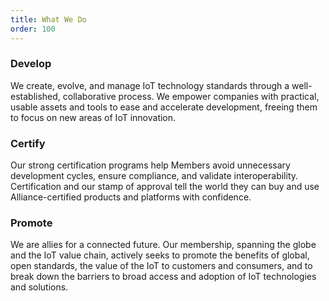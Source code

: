 ```yaml
---
title: What We Do
order: 100
---
```

### Develop

We create, evolve, and manage IoT technology standards through a well-established, collaborative process. We empower companies with practical, usable assets and tools to ease and accelerate development, freeing them to focus on new areas of IoT innovation.

### Certify

Our strong certification programs help Members avoid unnecessary development cycles, ensure compliance, and validate interoperability. Certification and our stamp of approval tell the world they can buy and use Alliance-certified products and platforms with confidence.

### Promote

We are allies for a connected future. Our membership, spanning the globe and the IoT value chain, actively seeks to promote the benefits of global, open standards, the value of the IoT to customers and consumers, and to break down the barriers to broad access and adoption of IoT technologies and solutions.
